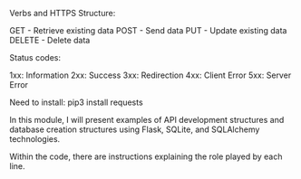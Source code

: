 Verbs and HTTPS Structure:

GET - Retrieve existing data
POST - Send data
PUT - Update existing data
DELETE - Delete data

Status codes:

1xx: Information
2xx: Success
3xx: Redirection
4xx: Client Error
5xx: Server Error

Need to install:
pip3 install requests


In this module, I will present examples of API development structures and database creation structures using Flask, SQLite, and SQLAlchemy technologies. 

Within the code, there are instructions explaining the role played by each line.
